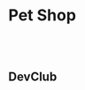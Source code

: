 <h1>Pet Shop</h1>
<br>
<br>
<h2 Este foi um Site que eu aprendi no <a href="https://rodolfomori.com.br/devclub">DevClub</h2>
